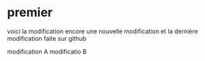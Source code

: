 # premier
voici la modification
encore une nouvelle modification
et la dernière modification faite sur github

modification A
modificatio B
